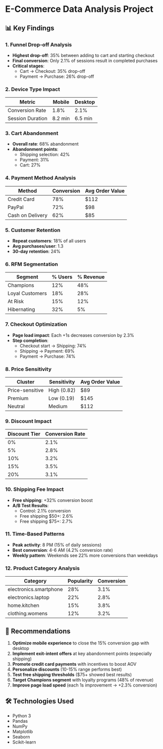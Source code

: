 # E-Commerce Data Analysis Project

## 📊 Key Findings

### 1. Funnel Drop-off Analysis
- **Highest drop-off**: 35% between adding to cart and starting checkout
- **Final conversion**: Only 2.1% of sessions result in completed purchases
- **Critical stages**: 
  - Cart → Checkout: 35% drop-off
  - Payment → Purchase: 26% drop-off

### 2. Device Type Impact
| Metric          | Mobile | Desktop |
|-----------------|--------|---------|
| Conversion Rate | 1.8%   | 2.1%    |
| Session Duration| 8.2 min| 6.5 min |

### 3. Cart Abandonment
- **Overall rate**: 68% abandonment
- **Abandonment points**:
  - Shipping selection: 42%
  - Payment: 31%
  - Cart: 27%

### 4. Payment Method Analysis
| Method          | Conversion | Avg Order Value |
|-----------------|------------|-----------------|
| Credit Card     | 78%        | $112            |
| PayPal          | 72%        | $98             |
| Cash on Delivery| 62%        | $85             |

### 5. Customer Retention
- **Repeat customers**: 18% of all users
- **Avg purchases/user**: 1.3
- **30-day retention**: 24%

### 6. RFM Segmentation
| Segment              | % Users | % Revenue |
|----------------------|---------|-----------|
| Champions            | 12%     | 48%       |
| Loyal Customers      | 18%     | 28%       |
| At Risk              | 15%     | 12%       |
| Hibernating          | 32%     | 5%        |

### 7. Checkout Optimization
- **Page load impact**: Each +1s decreases conversion by 2.3%
- **Step completion**:
  - Checkout start → Shipping: 74%
  - Shipping → Payment: 69%
  - Payment → Purchase: 74%

### 8. Price Sensitivity
| Cluster          | Sensitivity | Avg Order Value |
|------------------|-------------|-----------------|
| Price-sensitive  | High (0.82) | $89             |
| Premium          | Low (0.19)  | $145            |
| Neutral          | Medium      | $112            |

### 9. Discount Impact
| Discount Tier | Conversion Rate |
|---------------|-----------------|
| 0%            | 2.1%            |
| 5%            | 2.8%            |
| 10%           | 3.2%            |
| 15%           | 3.5%            |
| 20%           | 3.1%            |

### 10. Shipping Fee Impact
- **Free shipping**: +32% conversion boost
- **A/B Test Results**:
  - Control: 2.1% conversion
  - Free shipping $50+: 2.6%
  - Free shipping $75+: 2.7%

### 11. Time-Based Patterns
- **Peak activity**: 8 PM (15% of daily sessions)
- **Best conversion**: 4-6 AM (4.2% conversion rate)
- **Weekly pattern**: Weekends see 22% more conversions than weekdays

### 12. Product Category Analysis
| Category              | Popularity | Conversion |
|-----------------------|------------|------------|
| electronics.smartphone| 28%        | 3.1%       |
| electronics.laptop    | 22%        | 2.8%       |
| home.kitchen          | 15%        | 3.8%       |
| clothing.womens       | 12%        | 3.2%       |

## 📌 Recommendations

1. **Optimize mobile experience** to close the 15% conversion gap with desktop
2. **Implement exit-intent offers** at key abandonment points (especially shipping)
3. **Promote credit card payments** with incentives to boost AOV
4. **Personalize discounts** (10-15% range performs best)
5. **Test free shipping thresholds** ($75+ showed best results)
6. **Target Champions segment** with loyalty programs (48% of revenue)
7. **Improve page load speed** (each 1s improvement → +2.3% conversion)


## 🛠️ Technologies Used

- Python 3
- Pandas
- NumPy
- Matplotlib
- Seaborn
- Scikit-learn
